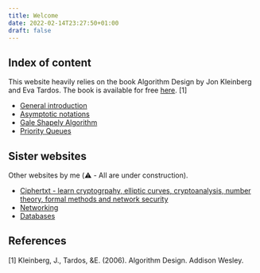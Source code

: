 ```yaml
---
title: Welcome
date: 2022-02-14T23:27:50+01:00
draft: false
---
```


## Index of content

This website heavily relies on the book Algorithm Design by Jon Kleinberg and Eva Tardos. The book is available for free [here](https://www.cs.princeton.edu/~wayne/kleinberg-tardos/). [1]

- [General introduction](/blog/general-introduction/)
- [Asymptotic notations](/blog/asymptotic-notations/)
- [Gale Shapely Algorithm](/blog/gale-shapely/)
- [Priority Queues](/blog/priority-queue/)

## Sister websites

Other websites by me (⚠️ - All are under construction).
- [Ciphertxt - learn cryptogrpahy, elliptic curves, cryptoanalysis, number theory, formal methods and network security](https://ciphertxt.xyz/)
- [Networking](https://github.com/AbhinavMir/networking) 
- [Databases](https://github.com/AbhinavMir/databases) 

## References

[1] Kleinberg, J., Tardos, &E. (2006). Algorithm Design. Addison Wesley.